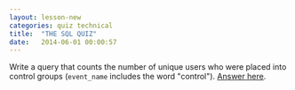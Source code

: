 ```yaml
---
layout: lesson-new
categories: quiz technical
title:  "THE SQL QUIZ"
date:   2014-06-01 00:00:57
---
```


Write a query that counts the number of unique users who were placed into control groups (`event_name` includes the word "control"). [Answer here](https://modeanalytics.com/tutorial/reports/3ed740b2bd82).
